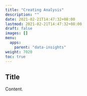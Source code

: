 ```yaml
---
title: "Creating Analysis"
description: ""
date: 2021-02-21T14:47:32+08:00
lastmod: 2021-02-21T14:47:32+08:00
draft: false
images: []
menu:
  apps:
    parent: "data-insights"
weight: 7020
toc: true
---
```


## Title

Content.
